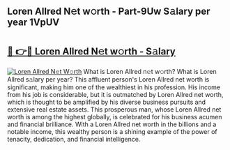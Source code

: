 ## Loren Allred N𝚎t w𝚘rth - Part-9Uw S𝚊lary per year 1VpUV

# <h2><a href="http://gc3xini.nevu.top/?p=Loren+Allred">🔗 👉🔴 Loren Allred N𝚎t w𝚘rth - S𝚊lary</a></h2>

[![Loren Allred N𝚎t W𝚘rth](https://i.imgur.com/Oavwk0R.jpeg)](http://gc3xini.nevu.top/?p=Loren+Allred)
What is Loren Allred n𝚎t w𝚘rth? What is Loren Allred s𝚊lary per year?
This affluent person's Loren Allred net worth is significant, making him one of the wealthiest in his profession. His income from his job is considerable, but it is outmatched by Loren Allred net worth, which is thought to be amplified by his diverse business pursuits and extensive real estate assets. This prosperous man, whose Loren Allred net worth is among the highest globally, is celebrated for his business acumen and financial brilliance. With a Loren Allred net worth in the billions and a notable income, this wealthy person is a shining example of the power of tenacity, dedication, and financial intelligence.
